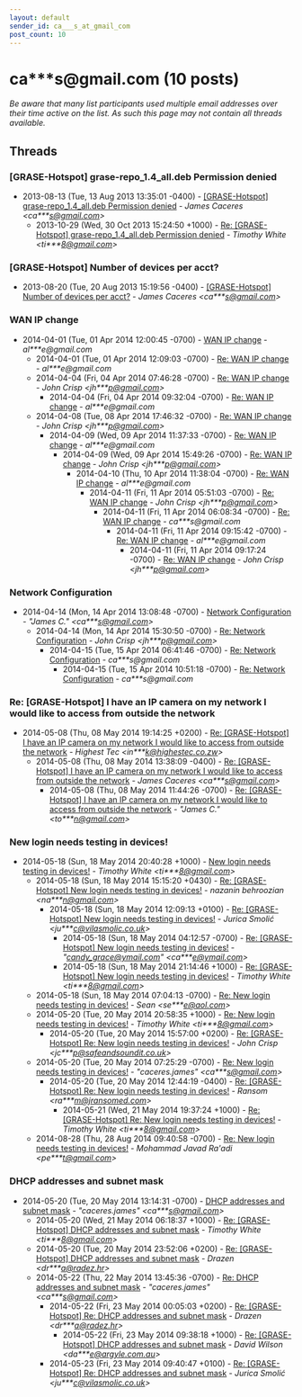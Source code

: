 ```yaml
---
layout: default
sender_id: ca___s_at_gmail_com
post_count: 10
---
```


# ca***s<span>@</span>gmail.com (10 posts)

_Be aware that many list participants used multiple email addresses over their time active on the list. As such this page may not contain all threads available._

## Threads

### [GRASE-Hotspot] grase-repo_1.4_all.deb Permission denied
+ 2013-08-13 (Tue, 13 Aug 2013 13:35:01 -0400) - [[GRASE-Hotspot] grase-repo_1.4_all.deb Permission denied](/archive/2013/08/4b53a8346036e10f64017319dc06ff1553a03434ed0ba84adb44a9800eb48c78) - _James Caceres \<ca***s@gmail.com\>_
  + 2013-10-29 (Wed, 30 Oct 2013 15:24:50 +1000) - [Re: [GRASE-Hotspot] grase-repo_1.4_all.deb Permission denied](/archive/2013/10/6b3e0b36cafc8402ff103fe78217e00a09d6264296a418d2ba8efd987149782b) - _Timothy White \<ti***8@gmail.com\>_

### [GRASE-Hotspot] Number of devices per acct?
+ 2013-08-20 (Tue, 20 Aug 2013 15:19:56 -0400) - [[GRASE-Hotspot] Number of devices per acct?](/archive/2013/08/84482aa1fe1eb2bd4476a66c9068aefa27000b5c53017ea9745420ee421a6fb2) - _James Caceres \<ca***s@gmail.com\>_

### WAN IP change
+ 2014-04-01 (Tue, 01 Apr 2014 12:00:45 -0700) - [WAN IP change](/archive/2014/04/023786302c7d571e0fdfc4f8e3f65f3f29d1149a86da91209cbea0afd7a81078) - _al***e@gmail.com_
  + 2014-04-01 (Tue, 01 Apr 2014 12:09:03 -0700) - [Re: WAN IP change](/archive/2014/04/8ab03792925c5e2cbf7cc62bf6241f539ebf17b9fdeba35d832522cd5b0690a9) - _al***e@gmail.com_
  + 2014-04-04 (Fri, 04 Apr 2014 07:46:28 -0700) - [Re: WAN IP change](/archive/2014/04/d1b8dec6f32172a4070bab885f7767321ee82918ef9698dc4450c36b65439548) - _John Crisp \<jh***p@gmail.com\>_
    + 2014-04-04 (Fri, 04 Apr 2014 09:32:04 -0700) - [Re: WAN IP change](/archive/2014/04/bacd610e2cbc80a592ca59b856004d7ed69bd6227ac66fa3a5f5cd56163bd459) - _al***e@gmail.com_
  + 2014-04-08 (Tue, 08 Apr 2014 17:46:32 -0700) - [Re: WAN IP change](/archive/2014/04/dcc7494364075d3b7a967a9995043ffce7ef77ea894878e847bc1a3908951726) - _John Crisp \<jh***p@gmail.com\>_
    + 2014-04-09 (Wed, 09 Apr 2014 11:37:33 -0700) - [Re: WAN IP change](/archive/2014/04/8404a463109ee263117ec5326587b28bc08fba97a47855b2865284a5bc1a1309) - _al***e@gmail.com_
      + 2014-04-09 (Wed, 09 Apr 2014 15:49:26 -0700) - [Re: WAN IP change](/archive/2014/04/95260025f90c414afb2b785485dbf4123680d7b2bc8c4a664d36c63e4b4b05ce) - _John Crisp \<jh***p@gmail.com\>_
        + 2014-04-10 (Thu, 10 Apr 2014 11:38:04 -0700) - [Re: WAN IP change](/archive/2014/04/6d7df35901f8c0119031afceff5f27f7d832293085f6ebbcdef8c002f0448362) - _al***e@gmail.com_
          + 2014-04-11 (Fri, 11 Apr 2014 05:51:03 -0700) - [Re: WAN IP change](/archive/2014/04/a116884b2679ccaaed605d85222a702543221248fad2d7ece2863359741c4b14) - _John Crisp \<jh***p@gmail.com\>_
            + 2014-04-11 (Fri, 11 Apr 2014 06:08:34 -0700) - [Re: WAN IP change](/archive/2014/04/99240e8a05f3f45d4dd597ed4c7e28796be04b153e1b3d4bac23a7c5a21d1554) - _ca***s@gmail.com_
              + 2014-04-11 (Fri, 11 Apr 2014 09:15:42 -0700) - [Re: WAN IP change](/archive/2014/04/ff289830e5c3b8c01355d403d6d7b87042138d8de340fa3fb7fc657eaedd47c0) - _al***e@gmail.com_
                + 2014-04-11 (Fri, 11 Apr 2014 09:17:24 -0700) - [Re: WAN IP change](/archive/2014/04/f463d6af0a3416323b6484843337e17ed7d6b9a9ebdbf0bf51b61ce7a38f2414) - _John Crisp \<jh***p@gmail.com\>_

### Network Configuration
+ 2014-04-14 (Mon, 14 Apr 2014 13:08:48 -0700) - [Network Configuration](/archive/2014/04/51f2d32e7c1431e326a8a7b7e68bb0fb20e8381accb07c78d9d3b17bb3fd35ce) - _"James C." \<ca***s@gmail.com\>_
  + 2014-04-14 (Mon, 14 Apr 2014 15:30:50 -0700) - [Re: Network Configuration](/archive/2014/04/7a96d7c3b579284ef682bd3493e887f3af66af82c1dcf76f2284a885c09d2198) - _John Crisp \<jh***p@gmail.com\>_
    + 2014-04-15 (Tue, 15 Apr 2014 06:41:46 -0700) - [Re: Network Configuration](/archive/2014/04/6685cb08ade9eef4ada8756e75e0c6cf979fbc4e0a0e6135f5c89ef870917519) - _ca***s@gmail.com_
      + 2014-04-15 (Tue, 15 Apr 2014 10:51:18 -0700) - [Re: Network Configuration](/archive/2014/04/518e32a250925fb2ddafe4504fae9569ca0cd1d46a25da2afe12e08715dbc987) - _ca***s@gmail.com_

### Re: [GRASE-Hotspot] I have an IP camera on my network I would like to access from outside the network
+ 2014-05-08 (Thu, 08 May 2014 19:14:25 +0200) - [Re: [GRASE-Hotspot] I have an IP camera on my network I would like to access from outside the network](/archive/2014/05/c0b3db1721cffa1d26a03f449968795b58665cd346ec8a779d532f063158360f) - _Highest Tec \<in***k@highestec.co.zw\>_
  + 2014-05-08 (Thu, 08 May 2014 13:38:09 -0400) - [Re: [GRASE-Hotspot] I have an IP camera on my network I would like to access from outside the network](/archive/2014/05/b43c3444ca8d4940d49253e9d24b02de242160d102d5b1527ccdb6e56e1e2510) - _James Caceres \<ca***s@gmail.com\>_
    + 2014-05-08 (Thu, 08 May 2014 11:44:26 -0700) - [Re: [GRASE-Hotspot] I have an IP camera on my network I would like to access from outside the network](/archive/2014/05/6021a7540a902bc357d91be0ae02ccee2b1d6305ab621d2f6ef1fb40265a429e) - _"James C." \<to***n@gmail.com\>_

### New login needs testing in devices!
+ 2014-05-18 (Sun, 18 May 2014 20:40:28 +1000) - [New login needs testing in devices!](/archive/2014/05/f8326293307067686007bf258367926698601a8ca3294f386ebd08c30ed282d8) - _Timothy White \<ti***8@gmail.com\>_
  + 2014-05-18 (Sun, 18 May 2014 15:15:20 +0430) - [Re: [GRASE-Hotspot] New login needs testing in devices!](/archive/2014/05/0ab23c6c1515633f75b60ee3e98210071c03ab2ca00bb54534437a75e5e1b52c) - _nazanin behroozian \<na***n@gmail.com\>_
    + 2014-05-18 (Sun, 18 May 2014 12:09:13 +0100) - [Re: [GRASE-Hotspot] New login needs testing in devices!](/archive/2014/05/851df02cab23a4a7a16f875df10926fb0c711b0d9661828c4c22482e400de7d9) - _Jurica Smolić \<ju***c@vilasmolic.co.uk\>_
      + 2014-05-18 (Sun, 18 May 2014 04:12:57 -0700) - [Re: [GRASE-Hotspot] New login needs testing in devices!](/archive/2014/05/fd290665feb835f29d51c7112f69a8153ce42033fcf27166116cab815af7f06e) - _"candy_grace@ymail.com" \<ca***e@ymail.com\>_
      + 2014-05-18 (Sun, 18 May 2014 21:14:46 +1000) - [Re: [GRASE-Hotspot] New login needs testing in devices!](/archive/2014/05/31912dadbc128465a1da00d879cece1c07581d5153d0f0cbc18c73266482f12d) - _Timothy White \<ti***8@gmail.com\>_
  + 2014-05-18 (Sun, 18 May 2014 07:04:13 -0700) - [Re: New login needs testing in devices!](/archive/2014/05/1caeba3bb8ae9cea268ee81aade8759c7ee993d21085a662bb368d80d355ad34) - _Sean \<se***e@aol.com\>_
  + 2014-05-20 (Tue, 20 May 2014 20:58:35 +1000) - [Re: New login needs testing in devices!](/archive/2014/05/b73e1492b67b19d4fa8146c2f141e908fa11a4909a21f9e90c25dc07daae8e7b) - _Timothy White \<ti***8@gmail.com\>_
    + 2014-05-20 (Tue, 20 May 2014 15:57:00 +0200) - [Re: [GRASE-Hotspot] Re: New login needs testing in devices!](/archive/2014/05/746584336e9c1279109d1413571396a1b04f5eaacae4e9b5a7fa597ee4c3408f) - _John Crisp \<jc***p@safeandsoundit.co.uk\>_
  + 2014-05-20 (Tue, 20 May 2014 07:25:29 -0700) - [Re: New login needs testing in devices!](/archive/2014/05/573ba11288b7f80fc89737e6d4a937de9ea22f34069146c3aeb20384bcb59f51) - _"caceres.james" \<ca***s@gmail.com\>_
    + 2014-05-20 (Tue, 20 May 2014 12:44:19 -0400) - [Re: [GRASE-Hotspot] Re: New login needs testing in devices!](/archive/2014/05/2b47c4ce90ba6ce871f4608756356dc466fa1dc45e101a8995a19f5d9264a039) - _Ransom \<ra***m@jransomed.com\>_
      + 2014-05-21 (Wed, 21 May 2014 19:37:24 +1000) - [Re: [GRASE-Hotspot] Re: New login needs testing in devices!](/archive/2014/05/fb645c096d79d22147a5e8a98032e8a51b51a5632b65b8f99bf78d2b8de4ad8d) - _Timothy White \<ti***8@gmail.com\>_
  + 2014-08-28 (Thu, 28 Aug 2014 09:40:58 -0700) - [Re: New login needs testing in devices!](/archive/2014/08/7b4ce8deb28686df0829a605e86e483864e067d3f9a730be6aa1b400aaeacd88) - _Mohammad Javad Ra'adi \<pe***t@gmail.com\>_

### DHCP addresses and subnet mask
+ 2014-05-20 (Tue, 20 May 2014 13:14:31 -0700) - [DHCP addresses and subnet mask](/archive/2014/05/a1495279e09422965327f44aaf9c2c075275e8e54d7935bab1aba490296a3e1d) - _"caceres.james" \<ca***s@gmail.com\>_
  + 2014-05-20 (Wed, 21 May 2014 06:18:37 +1000) - [Re: [GRASE-Hotspot] DHCP addresses and subnet mask](/archive/2014/05/7e855907692665e5e42bb3e0c04d9e2609b117970275eba30f34790cd5f23605) - _Timothy White \<ti***8@gmail.com\>_
  + 2014-05-20 (Tue, 20 May 2014 23:52:06 +0200) - [Re: [GRASE-Hotspot] DHCP addresses and subnet mask](/archive/2014/05/c49281e95532f35c6f1b405db032e8e42c3b41f50900b3b3737226df705b8587) - _Drazen \<dr***a@radez.hr\>_
  + 2014-05-22 (Thu, 22 May 2014 13:45:36 -0700) - [Re: DHCP addresses and subnet mask](/archive/2014/05/0b85c2f9ebdc29581a4b0cc6311651509761d4c4dcdb0ad7a584a827d0dfe7cd) - _"caceres.james" \<ca***s@gmail.com\>_
    + 2014-05-22 (Fri, 23 May 2014 00:05:03 +0200) - [Re: [GRASE-Hotspot] Re: DHCP addresses and subnet mask](/archive/2014/05/312befbf13aef9f92799aec76560688c5aadd08c4bbccfb738360fdda9c8945d) - _Drazen \<dr***a@radez.hr\>_
      + 2014-05-22 (Fri, 23 May 2014 09:38:18 +1000) - [Re: [GRASE-Hotspot] DHCP addresses and subnet mask](/archive/2014/05/25de5d48f99aed8fa14285bf108976ba3f66ccdc741a3a31994159d3e34b3013) - _David Wilson \<da***e@argyle.com.au\>_
    + 2014-05-23 (Fri, 23 May 2014 09:40:47 +0100) - [Re: [GRASE-Hotspot] Re: DHCP addresses and subnet mask](/archive/2014/05/8591e95e1eefdb1192a18eb566deee7be8fd218cad37e6b0e91c60901c767b52) - _Jurica Smolić \<ju***c@vilasmolic.co.uk\>_


